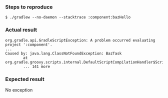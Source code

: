 
### Steps to reproduce
```
$ ./gradlew --no-daemon --stacktrace :component:bazHello
```

### Actual result

```
org.gradle.api.GradleScriptException: A problem occurred evaluating project ':component'.
...
Caused by: java.lang.ClassNotFoundException: BazTask
        at org.gradle.groovy.scripts.internal.DefaultScriptCompilationHandler$ScriptClassLoader.loadClass(DefaultScriptCompilationHandler.java:391)
        ... 141 more
```

### Expected result

No exception
